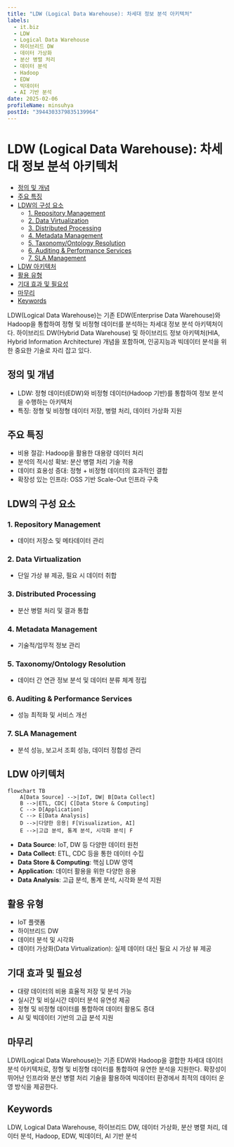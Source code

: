 ```yaml
---
title: "LDW (Logical Data Warehouse): 차세대 정보 분석 아키텍처"
labels:
  - it.biz
  - LDW
  - Logical Data Warehouse
  - 하이브리드 DW
  - 데이터 가상화
  - 분산 병렬 처리
  - 데이터 분석
  - Hadoop
  - EDW
  - 빅데이터
  - AI 기반 분석
date: 2025-02-06
profileName: minsuhya
postId: "3944303379835139964"
---
```


# LDW (Logical Data Warehouse): 차세대 정보 분석 아키텍처

<!-- mtoc-start -->

- [정의 및 개념](#정의-및-개념)
- [주요 특징](#주요-특징)
- [LDW의 구성 요소](#ldw의-구성-요소)
  - [1. Repository Management](#1-repository-management)
  - [2. Data Virtualization](#2-data-virtualization)
  - [3. Distributed Processing](#3-distributed-processing)
  - [4. Metadata Management](#4-metadata-management)
  - [5. Taxonomy/Ontology Resolution](#5-taxonomyontology-resolution)
  - [6. Auditing & Performance Services](#6-auditing--performance-services)
  - [7. SLA Management](#7-sla-management)
- [LDW 아키텍처](#ldw-아키텍처)
- [활용 유형](#활용-유형)
- [기대 효과 및 필요성](#기대-효과-및-필요성)
- [마무리](#마무리)
- [Keywords](#keywords)

<!-- mtoc-end -->

LDW(Logical Data Warehouse)는 기존 EDW(Enterprise Data Warehouse)와 Hadoop을 통합하여 정형 및 비정형 데이터를 분석하는 차세대 정보 분석 아키텍처이다. 하이브리드 DW(Hybrid Data Warehouse) 및 하이브리드 정보 아키텍처(HIA, Hybrid Information Architecture) 개념을 포함하며, 인공지능과 빅데이터 분석을 위한 중요한 기술로 자리 잡고 있다.

## 정의 및 개념

- LDW: 정형 데이터(EDW)와 비정형 데이터(Hadoop 기반)를 통합하여 정보 분석을 수행하는 아키텍처
- 특징: 정형 및 비정형 데이터 저장, 병렬 처리, 데이터 가상화 지원

## 주요 특징

- 비용 절감: Hadoop을 활용한 대용량 데이터 처리
- 분석의 적시성 확보: 분산 병렬 처리 기술 적용
- 데이터 효용성 증대: 정형 + 비정형 데이터의 효과적인 결합
- 확장성 있는 인프라: OSS 기반 Scale-Out 인프라 구축

## LDW의 구성 요소

### 1. Repository Management

- 데이터 저장소 및 메타데이터 관리

### 2. Data Virtualization

- 단일 가상 뷰 제공, 필요 시 데이터 취합

### 3. Distributed Processing

- 분산 병렬 처리 및 결과 통합

### 4. Metadata Management

- 기술적/업무적 정보 관리

### 5. Taxonomy/Ontology Resolution

- 데이터 간 연관 정보 분석 및 데이터 분류 체계 정립

### 6. Auditing & Performance Services

- 성능 최적화 및 서비스 개선

### 7. SLA Management

- 분석 성능, 보고서 조회 성능, 데이터 정합성 관리

## LDW 아키텍처

```mermaid
flowchart TB
    A[Data Source] -->|IoT, DW| B[Data Collect]
    B -->|ETL, CDC| C[Data Store & Computing]
    C --> D[Application]
    C --> E[Data Analysis]
    D -->|다양한 응용| F[Visualization, AI]
    E -->|고급 분석, 통계 분석, 시각화 분석| F
```

- **Data Source**: IoT, DW 등 다양한 데이터 원천
- **Data Collect**: ETL, CDC 등을 통한 데이터 수집
- **Data Store & Computing**: 핵심 LDW 영역
- **Application**: 데이터 활용을 위한 다양한 응용
- **Data Analysis**: 고급 분석, 통계 분석, 시각화 분석 지원

## 활용 유형

- IoT 플랫폼
- 하이브리드 DW
- 데이터 분석 및 시각화
- 데이터 가상화(Data Virtualization): 실제 데이터 대신 필요 시 가상 뷰 제공

## 기대 효과 및 필요성

- 대량 데이터의 비용 효율적 저장 및 분석 가능
- 실시간 및 비실시간 데이터 분석 유연성 제공
- 정형 및 비정형 데이터를 통합하여 데이터 활용도 증대
- AI 및 빅데이터 기반의 고급 분석 지원

## 마무리

LDW(Logical Data Warehouse)는 기존 EDW와 Hadoop을 결합한 차세대 데이터 분석 아키텍처로, 정형 및 비정형 데이터를 통합하여 유연한 분석을 지원한다. 확장성이 뛰어난 인프라와 분산 병렬 처리 기술을 활용하여 빅데이터 환경에서 최적의 데이터 운영 방식을 제공한다.

## Keywords

LDW, Logical Data Warehouse, 하이브리드 DW, 데이터 가상화, 분산 병렬 처리, 데이터 분석, Hadoop, EDW, 빅데이터, AI 기반 분석